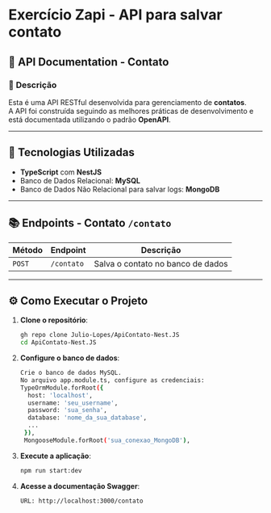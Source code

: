 # Exercício Zapi - API para salvar contato

## 📄 API Documentation - Contato

### 📝 **Descrição**

Esta é uma API RESTful desenvolvida para gerenciamento de **contatos**.  
A API foi construída seguindo as melhores práticas de desenvolvimento e está documentada utilizando o padrão **OpenAPI**.

---

## 🚀 Tecnologias Utilizadas

- **TypeScript** com **NestJS**
- Banco de Dados Relacional: **MySQL**
- Banco de Dados Não Relacional para salvar logs: **MongoDB**

---

## 📚 Endpoints - Contato `/contato`

| Método   | Endpoint    | Descrição                         |
|----------|-------------|-----------------------------------|
| `POST`   | `/contato`  | Salva o contato no banco de dados |

---

## ⚙️ Como Executar o Projeto

1. **Clone o repositório**:
   ```bash
   gh repo clone Julio-Lopes/ApiContato-Nest.JS
   cd ApiContato-Nest.JS
2. **Configure o banco de dados**:
   ```bash
   Crie o banco de dados MySQL.
   No arquivo app.module.ts, configure as credenciais:
   TypeOrmModule.forRoot({
     host: 'localhost',
     username: 'seu_username',
     password: 'sua_senha',
     database: 'nome_da_sua_database',
     ...
    }),
    MongooseModule.forRoot('sua_conexao_MongoDB'),
3. **Execute a aplicação**:
   ```bash
   npm run start:dev
5. **Acesse a documentação Swagger**:
   ```bash
   URL: http://localhost:3000/contato

